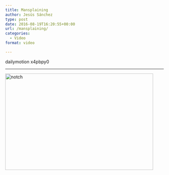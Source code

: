 ```yaml
---
title: Mansplaining
author: Jesús Sánchez
type: post
date: 2016-08-19T16:20:55+00:00
url: /mansplaining/
categories:
  - Video
format: video

---
```

dailymotion x4pbpy0

* * *

<img class="size-full wp-image-264 alignnone" src="https://blog.jesvs.com/wp-content/uploads/2016/08/notch.png" alt="notch" width="470" height="305" srcset="https://blog.jesvs.com/wp-content/uploads/2016/08/notch.png 470w, https://blog.jesvs.com/wp-content/uploads/2016/08/notch-300x195.png 300w" sizes="(max-width: 470px) 100vw, 470px" />
